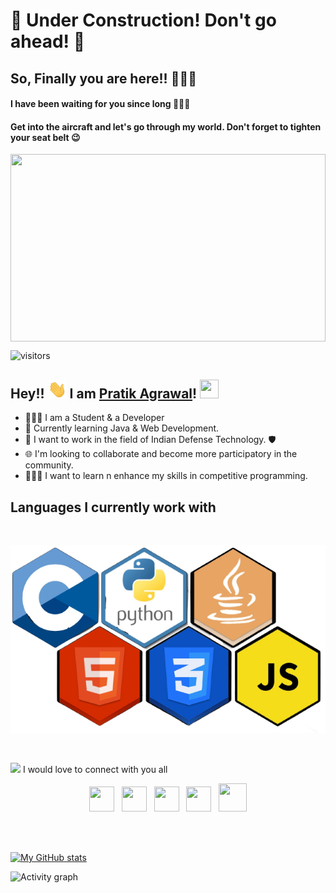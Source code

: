 # 🚧 Under Construction! Don't go ahead! 🚧
## So, Finally you are here!! 🕵🏻‍♂️
#### I have been waiting for you since long 👨🏻‍💻
#### Get into the aircraft and let's go through my world. Don't forget to tighten your seat belt 😉

<img src="https://alemdosgreys.files.wordpress.com/2016/12/ufo-flying-saucer-animated-gif-9.gif" align="center" width="100%" height=300px>


  ![visitors](https://visitor-badge.laobi.icu/badge?page_id=RudraPratik30.RudraPratik30)


## Hey!! <img src="https://github.com/ABSphreak/ABSphreak/blob/master/gifs/Hi.gif" width="30px">  I am [Pratik Agrawal](https://github.com/RudraPratik30)! <img src="https://uploads.scratch.mit.edu/users/avatars/63785324.png" width="30" height="30">
- 👨🏻‍🎓 I am a Student & a Developer 
- 🌱 Currently learning Java & Web Development.
- 🔭 I want to work in the field of Indian Defense Technology. 🛡️
- 🌐 I'm looking to collaborate and become more participatory in the community.
- 👨🏻‍💻 I want to learn n enhance my skills in competitive programming.

<h2>Languages I currently work with</h2><br>
<p align="center">
  <img src="./langs.png" height="300">
</p>
<br>


<img src="https://media.giphy.com/media/LnQjpWaON8nhr21vNW/giphy.gif" width="40"> I would love to connect with you all <br>
<p align="center"><span>
  <a href="https://www.linkedin.com/in/pratik-agrawal-0049051b7"><img src="https://image.flaticon.com/icons/png/128/1409/1409945.png" height="40" width="40"></a>&nbsp&nbsp
  <a href="https://www.instagram.com/pratik102agrawal/"><img src="https://image.flaticon.com/icons/png/128/1409/1409946.png" height="40" width="40"></a>&nbsp&nbsp
  <a href="https://github.com/RudraPratik30"><img src="https://image.flaticon.com/icons/png/512/270/270798.png" height="40" width="40"></a>&nbsp&nbsp
  <a href="mailto:pratik102agrawal@gmail.com"><img src="https://image.flaticon.com/icons/png/128/888/888853.png" height="40" width="40"></a>&nbsp&nbsp
  <a href="https://www.hackerrank.com/pratik104agrawal"><img src="https://cdn.worldvectorlogo.com/logos/hackerrank.svg" height="45" width="45"></a></span></p>

<br><br>


[![My GitHub stats](https://github-readme-stats.vercel.app/api?username=RudraPratik30&theme=blue-green)](https://github.com/anuraghazra/github-readme-stats)


![Activity graph](https://activity-graph.herokuapp.com/graph?username=RudraPratik30&theme=rogue&hide_border=true&area=true)

